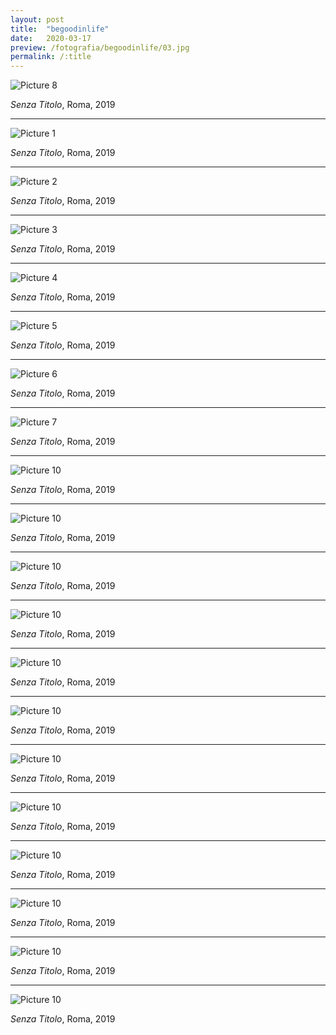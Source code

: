 ```yaml
---
layout: post
title:  "begoodinlife"
date:   2020-03-17
preview: /fotografia/begoodinlife/03.jpg
permalink: /:title
---
```


![Picture 8](begoodinlife/08.jpg)

_Senza Titolo_, Roma, 2019

---

![Picture 1](./01.jpg)

_Senza Titolo_, Roma, 2019

---

![Picture 2](./02.jpg)

_Senza Titolo_, Roma, 2019

---

![Picture 3](./03.jpg)

_Senza Titolo_, Roma, 2019

---

![Picture 4](./04.jpg)

_Senza Titolo_, Roma, 2019

---

![Picture 5](./05.jpg)

_Senza Titolo_, Roma, 2019

---

![Picture 6](./06.jpg)

_Senza Titolo_, Roma, 2019

---

![Picture 7](./07.jpg)

_Senza Titolo_, Roma, 2019

---

![Picture 10](./010.jpg)

_Senza Titolo_, Roma, 2019

---

![Picture 10](./011.jpg)

_Senza Titolo_, Roma, 2019

---

![Picture 10](./012.jpg)

_Senza Titolo_, Roma, 2019

---

![Picture 10](./013.jpg)

_Senza Titolo_, Roma, 2019

---

![Picture 10](./014.jpg)

_Senza Titolo_, Roma, 2019

---

![Picture 10](./015.jpg)

_Senza Titolo_, Roma, 2019

---

![Picture 10](./016.jpg)

_Senza Titolo_, Roma, 2019

---

![Picture 10](./017.jpg)

_Senza Titolo_, Roma, 2019

---

![Picture 10](./018.jpg)

_Senza Titolo_, Roma, 2019

---

![Picture 10](./019.jpg)

_Senza Titolo_, Roma, 2019

---

![Picture 10](./020.jpg)

_Senza Titolo_, Roma, 2019

---

![Picture 10](./021.jpg)

_Senza Titolo_, Roma, 2019




